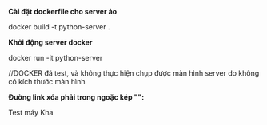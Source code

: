 **Cài đặt dockerfile cho server ảo**

docker build -t python-server .

**Khởi động server docker**

docker run -it python-server

//DOCKER đã test, và không thực hiện chụp được màn hình server do không có kích thước màn hình

**Đường link xóa phải trong ngoặc kép "":**

Test máy Kha
